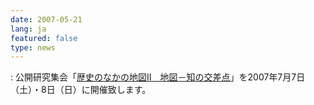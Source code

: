 ```yaml
---
date: 2007-05-21
lang: ja
featured: false
type: news
---
```

: 公開研究集会「<a href="http://www.hi.u-tokyo.ac.jp/personal/fumiko/kaken_2007_meeting.html">歴史のなかの地図Ⅱ　地図－知の交差点</a>」を2007年7月7日（土）・8日（日）に開催致します。
